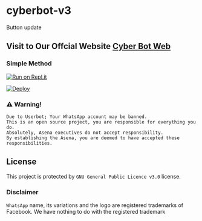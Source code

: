 # cyberbot-v3
Button update

## Visit to Our Offcial Website [Cyber Bot Web](https://aqua-snake.github.io/cyberbot/)



### Simple Method

[![Run on Repl.it](https://repl.it/badge/github/phaticusthiccy/WhatsAsenaDuplicated)](https://replit.com/@aquasnake/Bot-QR)

[![Deploy](https://www.herokucdn.com/deploy/button.svg)](https://heroku.com/deploy?template=https://github.com/Aqua-Snake/Cyberbot)


### ⚠️ Warning! 
```
Due to Userbot; Your WhatsApp account may be banned.
This is an open source project, you are responsible for everything you do. 
Absolutely, Asena executives do not accept responsibility.
By establishing the Asena, you are deemed to have accepted these responsibilities.
```


## License
This project is protected by `GNU General Public Licence v3.0` license.

### Disclaimer
`WhatsApp` name, its variations and the logo are registered trademarks of Facebook. We have nothing to do with the registered trademark
